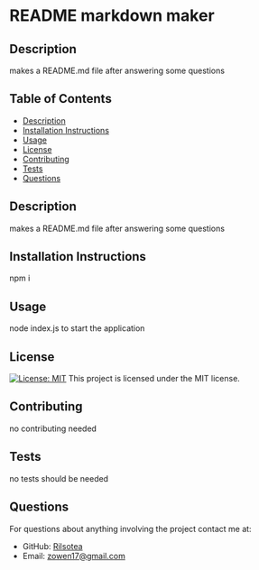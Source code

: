 # README markdown maker
    
## Description
makes a README.md file after answering some questions 
    
## Table of Contents
- [Description](#description)
- [Installation Instructions](#installation-instructions)
- [Usage](#usage)
- [License](#license)
- [Contributing](#contributing)
- [Tests](#tests)
- [Questions](#questions)

## Description
makes a README.md file after answering some questions 
    
## Installation Instructions
npm i
    
## Usage
node index.js to start the application
## License
[![License: MIT](https://img.shields.io/badge/License-MIT-yellow.svg)](https://opensource.org/licenses/MIT)
    This project is licensed under the MIT license.
    
## Contributing
no contributing needed
    
## Tests
no tests should be needed
    
## Questions
For questions about anything involving the project contact me at:
- GitHub: [Rilsotea](https://github.com/Rilsotea)
- Email: zowen17@gmail.com